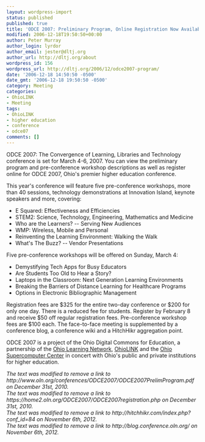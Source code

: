```yaml
---
layout: wordpress-import
status: published
published: true
title: 'ODCE 2007: Preliminary Program, Online Registration Now Available'
modified: 2006-12-18T19:50:50+00:00
author: Peter Murray
author_login: lyrdor
author_email: jester@dltj.org
author_url: http://dltj.org/about
wordpress_id: 156
wordpress_url: http://dltj.org/2006/12/odce2007-program/
date: '2006-12-18 14:50:50 -0500'
date_gmt: '2006-12-18 19:50:50 -0500'
category: Meeting
categories:
- OhioLINK
- Meeting
tags:
- OhioLINK
- higher education
- conference
- odce07
comments: []
---
```

<p><span class="removed_link" title="http://www.oln.org/conferences/ODCE2007/ODCE2007.php">ODCE 2007: The Convergence of Learning, Libraries and Technology</span> conference is set for March 4-6, 2007. You can view the <span class="removed_link" title="http://www.oln.org/conferences/ODCE2007/ODCE2007PrelimProgram.pdf">preliminary program and pre-conference workshop descriptions</span> as well as <span class="removed_link" title="https://home2.oln.org/ODCE2007/ODCE2007registration.php">register online</span> for ODCE 2007, Ohio's premier higher education conference.</p>
<p>This year's conference will feature five pre-conference workshops, more than 40 sessions, technology demonstrations at Innovation Island, keynote speakers and more, covering:</p>
<ul>
<li>E Squared: Effectiveness and Efficiencies</li>
<li>STEM2: Science, Technology, Engineering, Mathematics and Medicine</li>
<li>Who are the Learners? -- Serving New Audiences</li>
<li>WMP: Wireless, Mobile and Personal</li>
<li>Reinventing the Learning Environment: Walking the Walk</li>
<li>What's The Buzz? -- Vendor Presentations</li>
</ul>
<p>Five pre-conference workshops will be offered on Sunday, March 4:</p>
<ul>
<li>Demystifying Tech Apps for Busy Educators</li>
<li>Are Students Too Old to Hear a Story?</li>
<li>Laptops in the Classroom: Next Generation Learning Environments</li>
<li>Breaking the Barriers of Distance Learning for Healthcare Programs</li>
<li>Options in Electronic Bibliographic Management</li>
</ul>
<p>Registration fees are $325 for the entire two-day conference or $200 for only one day. There is a reduced fee for students. Register by February 8 and receive $50 off regular registration fees. Pre-conference workshop fees are $100 each.  The face-to-face meeting is supplemented by a <span class="removed_link" title="http://blog.conference.oln.org/">conference blog</span>, a <span class="removed_link" title="http://wiki.conference.oln.org/">conference wiki</span> and a <span class="removed_link" title="http://hitchhikr.com/index.php?conf_id=84">HitchHikr aggregation point</span>.</p>
<p>ODCE 2007 is a project of the Ohio Digital Commons for Education, a partnership of the <a href="http://www.oln.org/" title="">Ohio Learning Network</a>, <a href="http://www.ohiolink.edu/" title="OhioLINK - The Ohio Library and Information Network">OhioLINK</a> and the <a href="http://www.osc.edu/" title="Ohio Supercomputer Center (OSC)">Ohio Supercomputer Center</a> in concert with Ohio's public and private institutions for higher education.</p>
<p style="padding:0;margin:0;font-style:italic;" class="removed_link">The text was modified to remove a link to http://www.oln.org/conferences/ODCE2007/ODCE2007PrelimProgram.pdf on December 31st, 2010.</p>
<p style="padding:0;margin:0;font-style:italic;" class="removed_link">The text was modified to remove a link to https://home2.oln.org/ODCE2007/ODCE2007registration.php on December 31st, 2010.</p>
<p style="padding:0;margin:0;font-style:italic;" class="removed_link">The text was modified to remove a link to http://hitchhikr.com/index.php?conf_id=84 on November 6th, 2012.</p>
<p style="padding:0;margin:0;font-style:italic;" class="removed_link">The text was modified to remove a link to http://blog.conference.oln.org/ on November 6th, 2012.</p>
